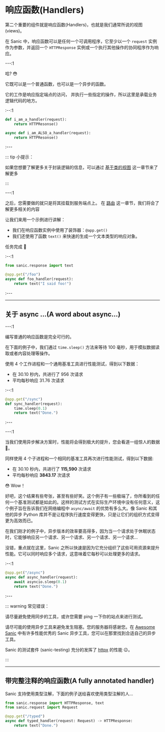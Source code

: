 # 响应函数(Handlers)

第二个重要的组件就是响应函数(Handlers)，也就是我们通常所说的视图(views)。

在 Sanic 中，响应函数可以是任何一个可调用程序，它至少以一个 `request` 实例作为参数，并返回一个 `HTTPResponse` 实例或一个执行其他操作的协同程序作为响应。

---:1

哈? :flushed:

它既可以是一个普通函数，也可以是一个异步的函数。

它的工作是响应指定端点的访问， 并执行一些指定的操作，所以这里是承载业务逻辑代码的地方。

:--:1

```python
def i_am_a_handler(request):
    return HTTPResonse()

async def i_am_ALSO_a_handler(request):
    return HTTPResonse()
```

:---

::: tip 小提示：

如果您想要了解更多关于封装逻辑的信息，可以通过 [基于类的视图](/zh/guide/advanced/class-based-views.md) 这一章节来了解更多

:::

---:1

之后，您需要做的就只是将其挂载到服务端点上。 在 [路由](/zh/guide/basics/routing.md) 这一章节，我们将会了解更多相关的内容

让我们来用一个示例进行讲解：

- 我们在响应函数实例中使用了装饰器：`@app.get()`
- 我们还使用了函数 `text()` 来快速的生成一个文本类型的响应对象。 

任务完成 :muscle:

:--:1

```python
from sanic.response import text

@app.get("/foo")
async def foo_handler(request):
    return text("I said foo!")
```
:---

---

## 关于 async …(A word about async...)

---:1

编写普通的响应函数是完全可行的。

在下面的例子中，我们通过  `time.sleep()` 方法来等待 100 毫秒，用于模拟数据读取或者内容处理等操作。

使用 4 个工作进程和一个通用基准工具进行性能测试，得到以下数据：

-   在 30.10 秒内，共进行了 956 次请求
-   平均每秒响应 31.76 次请求

:--:1

```python
@app.get("/sync")
def sync_handler(request):
    time.sleep(0.1)
    return text("Done.")
```

:---

---:1

当我们使用异步解决方案时，性能将会得到极大的提升，您会看道一组惊人的数据​ :rocket:。

同样使用 4 个子进程和一个相同的基准工具再次进行性能测试，得到以下数据:

-   在 30.10 秒内，共进行了 **115,590** 次请求
-   平均每秒响应 **3843.17** 次请求

:flushed: Wow！

好吧，这个结果有些夸张，甚至有些好笑。这个例子有一些极端了，你所看到的任何一个基准测试都是如此的。这样的测试方式在实际生产环境中没有任何意义，这个例子旨在告诉我们在网络编程中 `async/await` 的优势有多么大。像 Sanic 和其他的异步 Python 库并不是让程序执行速度变得更快，只是让它们的组织方式变得更为高效而已。

在我们刚才的例子中，异步版本的效率要高得多，因为当一个请求处于休眠状态时，它能够响应另一个请求、另一个请求、另一个请求、另一个请求...

没错，重点就在这里，Sanic 之所以快速是因为它充分组织了这些可用资源来提升性能。它可以同时响应多个请求，这意味着它每秒可以处理更多的请求。

:--:1
```python
@app.get("/async")
async def async_handler(request):
    await asyncio.sleep(0.1)
    return text("Done.")
```
:---

::: warning 常见错误：

请尽量避免使用同步的工具，或许您需要 ping 一下你的站点来进行测试。

请尽可能的使用异步工具来避免发生阻塞。您的服务器将感谢您。在 [Awesome Sanic](https://github.com/mekicha/awesome-sanic) 中有许多性能优秀的 Sanic 异步工具，您可以在那里找到合适自己的异步工具。

Sanic 的测试套件 (sanic-testing) 充分的发挥了 [httpx](https://www.python-httpx.org/) 的性能 :wink:。

:::

---

## 带完整注释的响应函数(A fully annotated handler)

Sanic 支持使用类型注解，下面的例子送给喜欢使用类型注解的人…

```python
from sanic.response import HTTPResponse, text
from sanic.request import Request

@app.get("/typed")
async def typed_handler(request: Request) -> HTTPResponse:
    return text("Done.")
```
